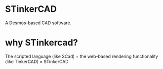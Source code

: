 # STinkerCAD
A Desmos-based CAD software.

# why STinkercad?
The scripted language (like SCad) + the web-based rendering functionality (like TinkerCAD) = STinkerCAD.
